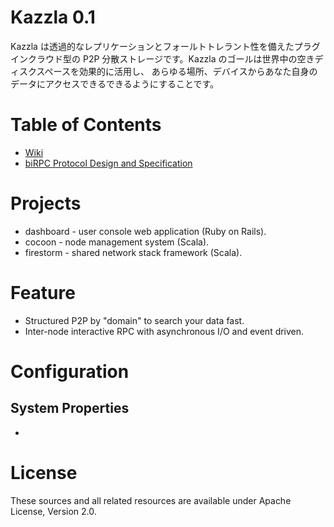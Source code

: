 # Kazzla 0.1
Kazzla は透過的なレプリケーションとフォールトトレラント性を備えたプラグインクラウド型の
P2P 分散ストレージです。Kazzla のゴールは世界中の空きディスクスペースを効果的に活用し、
あらゆる場所、デバイスからあなた自身のデータにアクセスできるできるようにすることです。

# Table of Contents

* [Wiki](https://github.com/torao/kazzla/wiki)
* [biRPC Protocol Design and Specification](https://github.com/torao/kazzla/blob/master/core/docs/birpc/introduction.md)

# Projects

* dashboard - user console web application (Ruby on Rails).
* cocoon - node management system (Scala).
* firestorm - shared network stack framework (Scala).

# Feature
* Structured P2P by "domain" to search your data fast.
* Inter-node interactive RPC with asynchronous I/O and event driven.

# Configuration
## System Properties
*

# License
These sources and all related resources are available under Apache License, Version 2.0.
